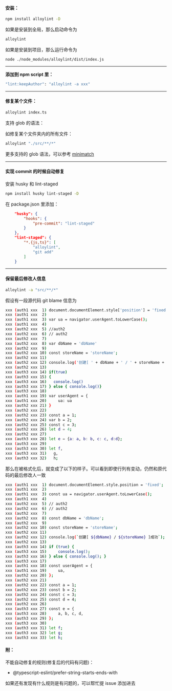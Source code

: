 
#### **安装：**

```sh
npm install alloylint -D
```



如果是安装到全局，那么启动命令为

```sh
alloylint
```



如果是安装到项目，那么运行命令为

```
node ./node_modules/alloylint/dist/index.js
```



------




**添加到 npm script 里：**

```sh
"lint:keepAuthor": "alloylint -a xxx"
```

------



#### **修复某个文件：**

```sh
alloylint index.ts
```



支持 glob 的语法：

如修复某个文件夹内的所有文件：

```sh
alloylint "./src/**/*"
```



更多支持的 glob 语法，可以参考 [minimatch](https://github.com/isaacs/minimatch#usage)



------



#### 实现 commit 的时候自动修复

安装 husky 和 lint-staged

```sh
npm install husky lint-staged -D
```



在 package.json 里添加：

```json
    "husky": {
        "hooks": {
            "pre-commit": "lint-staged"
        }
    },
    "lint-staged": {
        "*.{js,ts}": [
            "alloylint",
            "git add"
        ]
    }
```



------



#### **保留最后修改人信息**

```sh
alloylint -a "src/**/*"
```



假设有一段源代码 git blame 信息为

```sh
xxx (auth1 xxx  1) document.documentElement.style['position'] = 'fixed';
xxx (auth1 xxx  2)
xxx (auth1 xxx  3) var ua = navigator.userAgent.toLowerCase();
xxx (auth1 xxx  4)
xxx (auth2 xxx  5) //auth2
xxx (auth2 xxx  6) // auth2
xxx (auth2 xxx  7)
xxx (auth2 xxx  8) var dbName = 'dbName'
xxx (auth2 xxx  9)
xxx (auth2 xxx 10) const storeName = 'storeName';
xxx (auth2 xxx 11)
xxx (auth2 xxx 12) console.log('创建[ ' + dbName + ' / ' + storeName + ' ]成功');
xxx (auth2 xxx 13)
xxx (auth3 xxx 14) if(true)
xxx (auth3 xxx 15) {
xxx (auth3 xxx 16)   console.log()
xxx (auth3 xxx 17) } else { console.log()}
xxx (auth3 xxx 18)
xxx (auth1 xxx 19) var userAgent = {
xxx (auth1 xxx 20)     ua: ua
xxx (auth2 xxx 21) }
xxx (auth2 xxx 22)
xxx (auth2 xxx 23) const a = 1;
xxx (auth2 xxx 24) var b = 2;
xxx (auth2 xxx 25) const c = 3;
xxx (auth2 xxx 26) let d = 4;
xxx (auth2 xxx 27)
xxx (auth3 xxx 28) let e = {a: a, b: b, c: c, d:d};
xxx (auth3 xxx 29)
xxx (auth3 xxx 30) let f,
xxx (auth3 xxx 31)   g,
xxx (auth3 xxx 32)   h;
```





那么在被格式化后，就变成了以下的样子。可以看到即使行列有变动，仍然和原代码的最后修改人一致



```sh
xxx (auth1 xxx  1) document.documentElement.style.position = 'fixed';
xxx (auth1 xxx  2)
xxx (auth1 xxx  3) const ua = navigator.userAgent.toLowerCase();
xxx (auth1 xxx  4)
xxx (auth2 xxx  5) // auth2
xxx (auth2 xxx  6) // auth2
xxx (auth2 xxx  7)
xxx (auth2 xxx  8) const dbName = 'dbName';
xxx (auth2 xxx  9)
xxx (auth2 xxx 10) const storeName = 'storeName';
xxx (auth2 xxx 11)
xxx (auth2 xxx 12) console.log(`创建[ ${dbName} / ${storeName} ]成功`);
xxx (auth2 xxx 13)
xxx (auth3 xxx 14) if (true) {
xxx (auth3 xxx 15)     console.log();
xxx (auth3 xxx 16) } else { console.log(); }
xxx (auth3 xxx 17)
xxx (auth1 xxx 18) const userAgent = {
xxx (auth1 xxx 19)     ua,
xxx (auth2 xxx 20) };
xxx (auth2 xxx 21)
xxx (auth2 xxx 22) const a = 1;
xxx (auth2 xxx 23) const b = 2;
xxx (auth2 xxx 24) const c = 3;
xxx (auth2 xxx 25) const d = 4;
xxx (auth2 xxx 26)
xxx (auth3 xxx 27) const e = {
xxx (auth3 xxx 28)     a, b, c, d,
xxx (auth3 xxx 29) };
xxx (auth3 xxx 30)
xxx (auth3 xxx 31) let f;
xxx (auth3 xxx 32) let g;
xxx (auth3 xxx 33) let h;
```





#### 附：

不能自动修复的规则(修复后的代码有问题)：

- @typescript-eslint/prefer-string-starts-ends-with





如果还有发现有什么规则是有问题的，可以帮忙提 issue 添加进去





